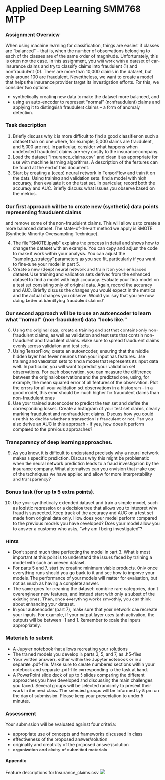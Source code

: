 # Applied Deep Learning SMM768 MTP

### Assignment Overview

When using machine learning for classification, things are easiest if classes are “balanced” –
that is, when the number of observations belonging to each of the classes are of the same
order of magnitude. Unfortunately, this is often not the case. In this assignment, you will work
with a dataset of car-insurance claims and try to classify claims into fraudulent (1) and nonfraudulent
(0). There are more than 10,000 claims in the dataset, but only around 100 are
fraudulent. Nevertheless, we want to create a model that helps the insurance provider target
its investigation efforts. For this, we consider two options: 
- synthetically creating new data to make the dataset more balanced, and 
- using an auto-encoder to represent “normal” (nonfraudulent) claims and applying it to distinguish fraudulent claims – a form of anomaly detection.

### Task description
1. Briefly discuss why it is more difficult to find a good classifier on such a dataset than on
one where, for example, 5,000 claims are fraudulent, and 5,000 are not. In particular,
consider what happens when undetected fraudulent claims are very costly to the
insurance company.
2. Load the dataset "Insurance_claims.csv" and clean it as appropriate for use with
machine learning algorithms. A description of the features can be found at the end of
this document.
3. Start by creating a (deep) neural network in TensorFlow and train it on the data. Using
training and validation sets, find a model with high accuracy, then evaluate it on the test
set. In particular, record both the accuracy and AUC. Briefly discuss what issues you
observe based on the metrics.

### Our first approach will be to create new (synthetic) data points representing fraudulent claims
and remove some of the non-fraudulent claims. This will allow us to create a more balanced
dataset. The state-of-the-art method we apply is SMOTE (Synthetic Minority Oversampling
Technique).

4. The file "SMOTE.ipynb" explains the process in detail and shows how to change the dataset with an example. You can copy and adjust the code to make it work within your analysis. You can adjust the "sampling_strategy" parameters as you see fit, particularly if you want to fine-tune your model in part 5.
5. Create a new (deep) neural network and train it on your enhanced dataset. Use training and validation sets derived from the enhanced dataset to find a model with high accuracy. Evaluate your final model on a test set consisting only of original data. Again, record the accuracy and AUC. Briefly discuss the changes you would expect in the metrics and the actual changes you observe. Would you say that you are now doing better at identifying fraudulent claims?

### Our second approach will be to use an autoencoder to learn what "normal" (non-fraudulent) data "looks like."

6. Using the original data, create a training and set that contains only non-fraudulent claims, as well as validation and test sets that contain non-fraudulent and fraudulent claims. Make sure to spread fraudulent claims evenly across validation and test sets.
7. Using TensorFlow, create an autoencoder, ensuring that the middle hidden layer has fewer neurons than your input has features. Use training and validation sets to find a model that represents its input data well. In particular, you will want to predict your validation set observations. For each observation, you can measure the difference between the original observations and the predicted one, using, for example, the mean squared error of all features of the observation. Plot the errors for all your validation set observations in a histogram - in a good model, this error should be much higher for fraudulent claims than non-fraudulent ones.
8. Use your trained autoencoder to predict the test set and define the corresponding losses. Create a histogram of your test set claims, clearly marking fraudulent and nonfraudulent claims. Discuss how you could use this to decide whether a transaction is fraudulent or not. Can you also derive an AUC in this approach - if yes, how does it perform compared to the previous approaches?

### Transparency of deep learning approaches.

9. As you know, it is difficult to understand precisely why a neural network makes a specific prediction. Discuss why this might be problematic when the neural network prediction leads to a fraud investigation by the insurance company. What alternatives can you envision that make use of the techniques we have applied and allow for more interpretability and transparency?

### Bonus task (for up to 5 extra points).

10. Use your synthetically extended dataset and train a simple model, such as logistic regression or a decision tree that allows you to interpret why fraud is suspected. Keep track of the accuracy and AUC on a test set made from original data only. How does your model perform compared to the previous models you have developed? Does your model allow you to answer a customer who asks, "why am I being investigated"?

### Hints
- Don’t spend much time perfecting the model in part 3. What is most important at this point is to understand the issues faced by training a model with such an uneven dataset.
- For parts 5 and 7, start by creating minimum viable products. Only once everything runs should you go back to it and see how to improve your models. The performance of your models will matter for evaluation, but not as much as having a complete answer.
- The same goes for cleaning the dataset: combine rare categories, don’t overengineer new features, and instead start with only a subset of the existing ones. Then, once everything works smoothly, you can think about enhancing your dataset.
- In your autoencoder (part 7), make sure that your network can recreate your inputs. For example, if your output layer uses tanh activation, the outputs will be between -1 and 1. Remember to scale the inputs appropriately.

### Materials to submit
- A Jupyter notebook that allows recreating your solutions
- The trained models you develop in parts 3, 5, and 7, as .h5-files
- Your written answers, either within the Jupyter notebook or in a separate .pdf-file. Make sure to create numbered sections within your notebook and separate .pdf-file corresponding to the task at hand.
- A PowerPoint slide deck of up to 5 slides comparing the different approaches you have developed and discussing the main challenges you faced. Several groups will be selected randomly to present their work in the next class. The selected groups will be informed by 8 pm on the day of submission. Please keep your presentation to under 5 minutes.

### Assessment
Your submission will be evaluated against four criteria:
- appropriate use of concepts and frameworks discussed in class
- effectiveness of the proposed answer/solution
- originality and creativity of the proposed answer/solution
- organization and clarity of submitted materials

#### Appendix
Feature descriptions for Insurance_claims.csv
![](https://github.com/ba-group-projects/applied-deep-learning-gp1/blob/main/dataset_appendix.jpg)
